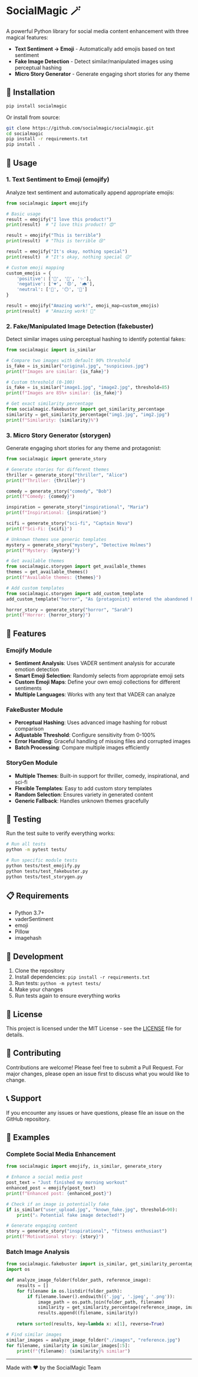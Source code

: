 # SocialMagic 🪄

A powerful Python library for social media content enhancement with three magical features:

- **Text Sentiment → Emoji** - Automatically add emojis based on text sentiment
- **Fake Image Detection** - Detect similar/manipulated images using perceptual hashing  
- **Micro Story Generator** - Generate engaging short stories for any theme

## 🚀 Installation

```bash
pip install socialmagic
```

Or install from source:

```bash
git clone https://github.com/socialmagic/socialmagic.git
cd socialmagic
pip install -r requirements.txt
pip install .
```

## 📖 Usage

### 1. Text Sentiment to Emoji (emojify)

Analyze text sentiment and automatically append appropriate emojis:

```python
from socialmagic import emojify

# Basic usage
result = emojify("I love this product!")
print(result)  # "I love this product! 😍"

result = emojify("This is terrible")
print(result)  # "This is terrible 😢"

result = emojify("It's okay, nothing special")
print(result)  # "It's okay, nothing special 😐"

# Custom emoji mapping
custom_emojis = {
    'positive': ['🎉', '🌟', '✨'],
    'negative': ['💔', '😞', '🌧️'],
    'neutral': ['🤔', '😶', '📝']
}

result = emojify("Amazing work!", emoji_map=custom_emojis)
print(result)  # "Amazing work! 🎉"
```

### 2. Fake/Manipulated Image Detection (fakebuster)

Detect similar images using perceptual hashing to identify potential fakes:

```python
from socialmagic import is_similar

# Compare two images with default 90% threshold
is_fake = is_similar("original.jpg", "suspicious.jpg")
print(f"Images are similar: {is_fake}")

# Custom threshold (0-100)
is_fake = is_similar("image1.jpg", "image2.jpg", threshold=85)
print(f"Images are 85%+ similar: {is_fake}")

# Get exact similarity percentage
from socialmagic.fakebuster import get_similarity_percentage
similarity = get_similarity_percentage("img1.jpg", "img2.jpg")
print(f"Similarity: {similarity}%")
```

### 3. Micro Story Generator (storygen)

Generate engaging short stories for any theme and protagonist:

```python
from socialmagic import generate_story

# Generate stories for different themes
thriller = generate_story("thriller", "Alice")
print(f"Thriller: {thriller}")

comedy = generate_story("comedy", "Bob")
print(f"Comedy: {comedy}")

inspiration = generate_story("inspirational", "Maria")
print(f"Inspirational: {inspiration}")

scifi = generate_story("sci-fi", "Captain Nova")
print(f"Sci-Fi: {scifi}")

# Unknown themes use generic templates
mystery = generate_story("mystery", "Detective Holmes")
print(f"Mystery: {mystery}")

# Get available themes
from socialmagic.storygen import get_available_themes
themes = get_available_themes()
print(f"Available themes: {themes}")

# Add custom templates
from socialmagic.storygen import add_custom_template
add_custom_template("horror", "As {protagonist} entered the abandoned house, the door slammed shut behind them...")

horror_story = generate_story("horror", "Sarah")
print(f"Horror: {horror_story}")
```

## 🎯 Features

### Emojify Module
- **Sentiment Analysis**: Uses VADER sentiment analysis for accurate emotion detection
- **Smart Emoji Selection**: Randomly selects from appropriate emoji sets
- **Custom Emoji Maps**: Define your own emoji collections for different sentiments
- **Multiple Languages**: Works with any text that VADER can analyze

### FakeBuster Module  
- **Perceptual Hashing**: Uses advanced image hashing for robust comparison
- **Adjustable Threshold**: Configure sensitivity from 0-100%
- **Error Handling**: Graceful handling of missing files and corrupted images
- **Batch Processing**: Compare multiple images efficiently

### StoryGen Module
- **Multiple Themes**: Built-in support for thriller, comedy, inspirational, and sci-fi
- **Flexible Templates**: Easy to add custom story templates
- **Random Selection**: Ensures variety in generated content
- **Generic Fallback**: Handles unknown themes gracefully

## 🧪 Testing

Run the test suite to verify everything works:

```bash
# Run all tests
python -m pytest tests/

# Run specific module tests
python tests/test_emojify.py
python tests/test_fakebuster.py
python tests/test_storygen.py
```

## 📋 Requirements

- Python 3.7+
- vaderSentiment
- emoji  
- Pillow
- imagehash

## 🔧 Development

1. Clone the repository
2. Install dependencies: `pip install -r requirements.txt`
3. Run tests: `python -m pytest tests/`
4. Make your changes
5. Run tests again to ensure everything works

## 📄 License

This project is licensed under the MIT License - see the [LICENSE](LICENSE) file for details.

## 🤝 Contributing

Contributions are welcome! Please feel free to submit a Pull Request. For major changes, please open an issue first to discuss what you would like to change.

## 📞 Support

If you encounter any issues or have questions, please file an issue on the GitHub repository.

## 🌟 Examples

### Complete Social Media Enhancement

```python
from socialmagic import emojify, is_similar, generate_story

# Enhance a social media post
post_text = "Just finished my morning workout"
enhanced_post = emojify(post_text)
print(f"Enhanced post: {enhanced_post}")

# Check if an image is potentially fake
if is_similar("user_upload.jpg", "known_fake.jpg", threshold=90):
    print("⚠️ Potential fake image detected!")

# Generate engaging content
story = generate_story("inspirational", "fitness enthusiast")
print(f"Motivational story: {story}")
```

### Batch Image Analysis

```python
from socialmagic.fakebuster import is_similar, get_similarity_percentage
import os

def analyze_image_folder(folder_path, reference_image):
    results = []
    for filename in os.listdir(folder_path):
        if filename.lower().endswith(('.jpg', '.jpeg', '.png')):
            image_path = os.path.join(folder_path, filename)
            similarity = get_similarity_percentage(reference_image, image_path)
            results.append((filename, similarity))
    
    return sorted(results, key=lambda x: x[1], reverse=True)

# Find similar images
similar_images = analyze_image_folder("./images", "reference.jpg")
for filename, similarity in similar_images[:5]:
    print(f"{filename}: {similarity}% similar")
```

---

Made with ❤️ by the SocialMagic Team
